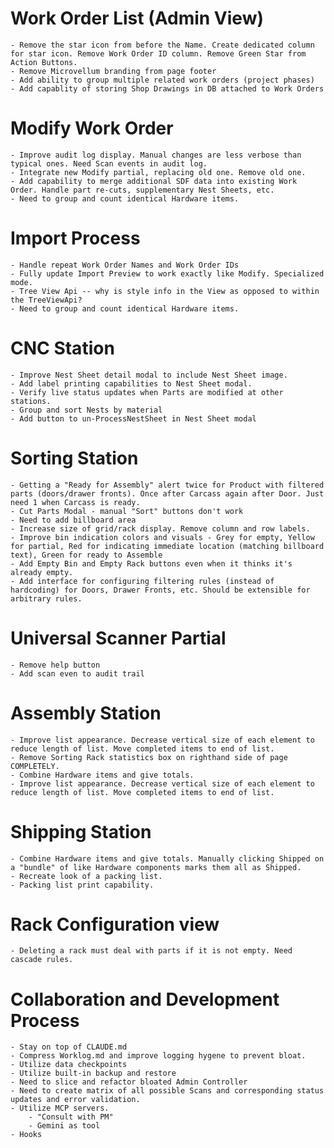 # Work Order List (Admin View)
    - Remove the star icon from before the Name. Create dedicated column for star icon. Remove Work Order ID column. Remove Green Star from Action Buttons.
    - Remove Microvellum branding from page footer
    - Add ability to group multiple related work orders (project phases)
    - Add capablity of storing Shop Drawings in DB attached to Work Orders

# Modify Work Order
    - Improve audit log display. Manual changes are less verbose than typical ones. Need Scan events in audit log.
    - Integrate new Modify partial, replacing old one. Remove old one.
    - Add capability to merge additional SDF data into existing Work Order. Handle part re-cuts, supplementary Nest Sheets, etc.
    - Need to group and count identical Hardware items.

# Import Process
    - Handle repeat Work Order Names and Work Order IDs
    - Fully update Import Preview to work exactly like Modify. Specialized mode.
    - Tree View Api -- why is style info in the View as opposed to within the TreeViewApi?
    - Need to group and count identical Hardware items.

# CNC Station
    - Improve Nest Sheet detail modal to include Nest Sheet image.
    - Add label printing capabilities to Nest Sheet modal.
    - Verify live status updates when Parts are modified at other stations.
    - Group and sort Nests by material
    - Add button to un-ProcessNestSheet in Nest Sheet modal

# Sorting Station
    - Getting a "Ready for Assembly" alert twice for Product with filtered parts (doors/drawer fronts). Once after Carcass again after Door. Just need 1 when Carcass is ready.
    - Cut Parts Modal - manual "Sort" buttons don't work
    - Need to add billboard area
    - Increase size of grid/rack display. Remove column and row labels. 
    - Improve bin indication colors and visuals - Grey for empty, Yellow for partial, Red for indicating immediate location (matching billboard text), Green for ready to Assemble
    - Add Empty Bin and Empty Rack buttons even when it thinks it's already empty.
    - Add interface for configuring filtering rules (instead of hardcoding) for Doors, Drawer Fronts, etc. Should be extensible for arbitrary rules.

# Universal Scanner Partial
    - Remove help button
    - Add scan even to audit trail

# Assembly Station
    - Improve list appearance. Decrease vertical size of each element to reduce length of list. Move completed items to end of list.
    - Remove Sorting Rack statistics box on righthand side of page COMPLETELY.
    - Combine Hardware items and give totals.
    - Improve list appearance. Decrease vertical size of each element to reduce length of list. Move completed items to end of list.

# Shipping Station
    - Combine Hardware items and give totals. Manually clicking Shipped on a "bundle" of like Hardware components marks them all as Shipped.
    - Recreate look of a packing list.
    - Packing list print capability.

# Rack Configuration view
    - Deleting a rack must deal with parts if it is not empty. Need cascade rules.

# Collaboration and Development Process
    - Stay on top of CLAUDE.md
    - Compress Worklog.md and improve logging hygene to prevent bloat.
    - Utilize data checkpoints
    - Utilize built-in backup and restore
    - Need to slice and refactor bloated Admin Controller
    - Need to create matrix of all possible Scans and corresponding status updates and error validation.
    - Utilize MCP servers.
        - "Consult with PM"
        - Gemini as tool
    - Hooks
    